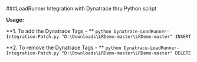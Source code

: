 ###LoadRunner Integration with Dynatrace thru Python script

**Usage:**

**1. To add the Dynatrace Tags - **
```python Dynatrace-LoadRunner-Integration-Patch.py "D:\Downloads\LRDemo-master\LRDemo-master" INSERT```


**2. To remove the Dynatrace Tags - **
```python Dynatrace-LoadRunner-Integration-Patch.py "D:\Downloads\LRDemo-master\LRDemo-master" DELETE```

